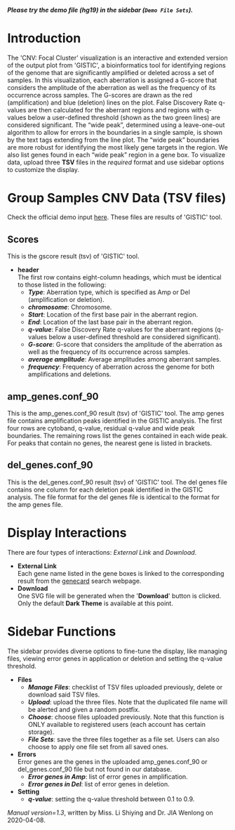 ##### Please try the demo file (hg19) in the sidebar (`Demo File Sets`).

<!-- ##### [Download a zip of demo file set](https://raw.githubusercontent.com/Nobel-Justin/Oviz-Bio-demo/master/CNV_Focal_Cluster/demo_data/CNV_Focal_Cluster_demo.zip) and [Check](https://github.com/Nobel-Justin/Oviz-Bio-demo/blob/master/CNV_Focal_Cluster/demo_data/CNV_Focal_Cluster_demo.zip) the `official demo inputs`. -->

# Introduction
The 'CNV: Focal Cluster' visualization is an interactive and extended version of the output plot from 'GISTIC', a bioinformatics tool for identifying regions of the genome that are significantly amplified or deleted across a set of samples. In this visualization, each aberration is assigned a G-score that considers the amplitude of the aberration as well as the frequency of its occurrence across samples. The G-scores are drawn as the red (amplification) and blue (deletion) lines on the plot. False Discovery Rate q-values are then calculated for the aberrant regions and regions with q-values below a user-defined threshold (shown as the two green lines) are considered significant. The “wide peak”, determined using a leave-one-out algorithm to allow for errors in the boundaries in a single sample, is shown by the text tags extending from the line plot. The “wide peak” boundaries are more robust for identifying the most likely gene targets in the region. We also list genes found in each “wide peak” region in a gene box. To visualize data, upload three **TSV** files in the *required* format and use sidebar options to customize the display.

# Group Samples CNV Data (TSV files)
Check the official demo input [here](https://github.com/Nobel-Justin/Oviz-Bio-demo/blob/master/CNV_Focal_Cluster/demo_data). These files are results of 'GISTIC' tool.

## Scores
This is the gscore result (tsv) of 'GISTIC' tool.

- **header**<br/>
  The first row contains eight-column headings, which must be identical to those listed in the following:
  - __*Type*__: Aberration type, which is specified as Amp or Del (amplification or deletion).
  - __*chromosome*__: Chromosome.
  - __*Start*__: Location of the first base pair in the aberrant region.
  - __*End*__: Location of the last base pair in the aberrant region.
  - __*q-value*__: False Discovery Rate q-values for the aberrant regions (q-values below a user-defined threshold are considered significant).
  - __*G-score*__: G-score that considers the amplitude of the aberration as well as the frequency of its occurrence across samples.
  - __*average amplitude*__: Average amplitudes among aberrant samples.
  - __*frequency*__: Frequency of aberration across the genome for both amplifications and deletions.

## amp\_genes.conf\_90
This is the amp\_genes.conf\_90 result (tsv) of 'GISTIC' tool. The amp genes file contains amplification peaks identified in the GISTIC analysis. The first four rows are cytoband, q-value, residual q-value and wide peak boundaries. The remaining rows list the genes contained in each wide peak. For peaks that contain no genes, the nearest gene is listed in brackets.

## del\_genes.conf\_90
This is the del\_genes.conf\_90 result (tsv) of 'GISTIC' tool. The del genes file contains one column for each deletion peak identified in the GISTIC analysis. The file format for the del genes file is identical to the format for the amp genes file.

# Display Interactions
There are four types of interactions: *External Link* and *Download*.

- **External Link**<br/>
  Each gene name listed in the gene boxes is linked to the corresponding result from the [genecard](https://www.genecards.org/) search webpage.
- **Download**<br/>
  One SVG file will be generated when the '**Download**' button is clicked. Only the default **Dark Theme** is available at this point.

# Sidebar Functions
The sidebar provides diverse options to fine-tune the display, like managing files, viewing error genes in application or deletion and setting the q-value threshold.

- **Files**
  - __*Manage Files*__: checklist of TSV files uploaded previously, delete or download said TSV files.
  - __*Upload*__: upload the three files. Note that the duplicated file name will be alerted and given a random postfix.
  - __*Choose*__: choose files uploaded previously. Note that this function is ONLY available to registered users (each account has certain storage).
  - __*File Sets*__: save the three files together as a file set. Users can also choose to apply one file set from all saved ones.
- **Errors**<br/>
  Error genes are the genes in the uploaded amp\_genes.conf\_90 or del\_genes.conf\_90 file but not found in our database.
  - __*Error genes in Amp*__: list of error genes in amplification.
  - __*Error genes in Del*__: list of error genes in deletion.
- **Setting**<br/>
  - __*q-value*__: setting the q-value threshold between 0.1 to 0.9.

*Manual version=1.3*, written by Miss. Li Shiying and Dr. JIA Wenlong on 2020-04-08.
